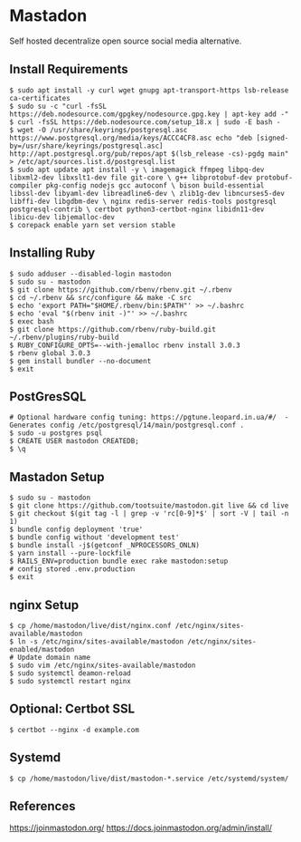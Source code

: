 Mastadon
=========

Self hosted decentralize open source social media alternative.

Install Requirements
---------------------

    $ sudo apt install -y curl wget gnupg apt-transport-https lsb-release ca-certificates 
    $ sudo su -c "curl -fsSL https://deb.nodesource.com/gpgkey/nodesource.gpg.key | apt-key add -"
    $ curl -fsSL https://deb.nodesource.com/setup_18.x | sudo -E bash - 
    $ wget -O /usr/share/keyrings/postgresql.asc https://www.postgresql.org/media/keys/ACCC4CF8.asc echo "deb [signed-by=/usr/share/keyrings/postgresql.asc] http://apt.postgresql.org/pub/repos/apt $(lsb_release -cs)-pgdg main" > /etc/apt/sources.list.d/postgresql.list 
    $ sudo apt update apt install -y \ imagemagick ffmpeg libpq-dev libxml2-dev libxslt1-dev file git-core \ g++ libprotobuf-dev protobuf-compiler pkg-config nodejs gcc autoconf \ bison build-essential libssl-dev libyaml-dev libreadline6-dev \ zlib1g-dev libncurses5-dev libffi-dev libgdbm-dev \ nginx redis-server redis-tools postgresql postgresql-contrib \ certbot python3-certbot-nginx libidn11-dev libicu-dev libjemalloc-dev 
    $ corepack enable yarn set version stable 

Installing Ruby
---------------

    $ sudo adduser --disabled-login mastodon
    $ sudo su - mastodon
    $ git clone https://github.com/rbenv/rbenv.git ~/.rbenv
    $ cd ~/.rbenv && src/configure && make -C src
    $ echo 'export PATH="$HOME/.rbenv/bin:$PATH"' >> ~/.bashrc
    $ echo 'eval "$(rbenv init -)"' >> ~/.bashrc
    $ exec bash
    $ git clone https://github.com/rbenv/ruby-build.git ~/.rbenv/plugins/ruby-build
    $ RUBY_CONFIGURE_OPTS=--with-jemalloc rbenv install 3.0.3
    $ rbenv global 3.0.3
    $ gem install bundler --no-document
    $ exit

PostGresSQL
-----------

    # Optional hardware config tuning: https://pgtune.leopard.in.ua/#/  - Generates config /etc/postgresql/14/main/postgresql.conf . 
    $ sudo -u postgres psql
    $ CREATE USER mastodon CREATEDB;
    $ \q

Mastadon Setup
--------------

    $ sudo su - mastodon
    $ git clone https://github.com/tootsuite/mastodon.git live && cd live
    $ git checkout $(git tag -l | grep -v 'rc[0-9]*$' | sort -V | tail -n 1)
    $ bundle config deployment 'true'
    $ bundle config without 'development test'
    $ bundle install -j$(getconf _NPROCESSORS_ONLN)
    $ yarn install --pure-lockfile
    $ RAILS_ENV=production bundle exec rake mastodon:setup
    # config stored .env.production
    $ exit

nginx Setup
------------

    $ cp /home/mastodon/live/dist/nginx.conf /etc/nginx/sites-available/mastodon
    $ ln -s /etc/nginx/sites-available/mastodon /etc/nginx/sites-enabled/mastodon
    # Update domain name
    $ sudo vim /etc/nginx/sites-available/mastodon
    $ sudo systemctl deamon-reload 
    $ sudo systemctl restart nginx

Optional: Certbot SSL
---------------------

    $ certbot --nginx -d example.com

Systemd
-------

    $ cp /home/mastodon/live/dist/mastodon-*.service /etc/systemd/system/



References
----------

https://joinmastodon.org/
https://docs.joinmastodon.org/admin/install/